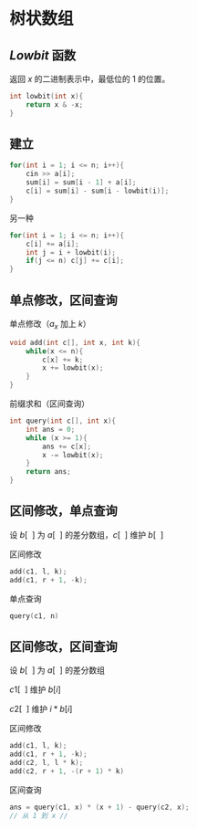 # 树状数组

## $Lowbit$ 函数

返回 $x$ 的二进制表示中，最低位的 $1$ 的位置。

```cpp
int lowbit(int x){
	return x & -x;
}
```

## 建立

```cpp
for(int i = 1; i <= n; i++){
    cin >> a[i];
	sum[i] = sum[i - 1] + a[i];
	c[i] = sum[i] - sum[i - lowbit(i)];
}
```

另一种

```cpp
for(int i = 1; i <= n; i++){
	c[i] += a[i];
    int j = i + lowbit(i);
    if(j <= n) c[j] += c[i];
}
```

## 单点修改，区间查询

单点修改（$a_x$ 加上 $k$）

```cpp
void add(int c[], int x, int k){
	while(x <= n){
    	c[x] += k;
    	x += lowbit(x);
	}
}
```

前缀求和（区间查询）

```cpp
int query(int c[], int x){
  	int ans = 0;
  	while (x >= 1){
    	ans += c[x];
    	x -= lowbit(x);
  	}
  	return ans;
}
```

## 区间修改，单点查询

设 $b[\ \ ]$ 为 $a[\ \ ]$ 的差分数组，$c[\ \ ]$ 维护 $b[\ \ ]$

区间修改

```cpp
add(c1, l, k);
add(c1, r + 1, -k);
```

单点查询

```cpp
query(c1, n)
```

## 区间修改，区间查询

设 $b[\ \ ]$ 为 $a[\ \ ]$ 的差分数组

$c1[\ \ ]$ 维护 $b[i]$

$c2[\ \ ]$ 维护 $i * b[i]$

区间修改

```cpp
add(c1, l, k);
add(c1, r + 1, -k);
add(c2, l, l * k);
add(c2, r + 1, -(r + 1) * k)
```

区间查询

```cpp
ans = query(c1, x) * (x + 1) - query(c2, x);
// 从 1 到 x //
```
